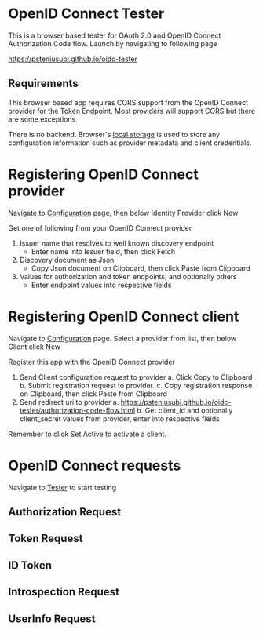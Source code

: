 # OpenID Connect Tester

This is a browser based tester for OAuth 2.0 and OpenID Connect Authorization Code flow. Launch by navigating to following page

https://psteniusubi.github.io/oidc-tester

## Requirements

This browser based app requires CORS support from the OpenID Connect provider for the Token Endpoint. Most providers will support CORS but there are some exceptions.

There is no backend. Browser's [local storage](https://html.spec.whatwg.org/multipage/webstorage.html#webstorage) is used to store any configuration information such as provider metadata and client credentials.

# Registering OpenID Connect provider

Navigate to [Configuration](https://psteniusubi.github.io/oidc-tester/configuration.html) page, then below Identity Provider click New

Get one of following from your OpenID Connect provider

1. Issuer name that resolves to well known discovery endpoint
   - Enter name into Issuer field, then click Fetch
2. Discovery document as Json
   - Copy Json document on Clipboard, then click Paste from Clipboard
3. Values for authorization and token endpoints, and optionally others
   - Enter endpoint values into respective fields

# Registering OpenID Connect client

Navigate to [Configuration](https://psteniusubi.github.io/oidc-tester/configuration.html) page. Select a provider from list, then below Client click New

Register this app with the OpenID Connect provider

1. Send Client configuration request to provider
   a. Click Copy to Clipboard
   b. Submit registration request to provider. 
   c. Copy registration response on Clipboard, then click Paste from Clipboard
2. Send redirect uri to provider
   a. https://psteniusubi.github.io/oidc-tester/authorization-code-flow.html
   b. Get client_id and optionally client_secret values from provider, enter into respective fields

Remember to click Set Active to activate a client.

# OpenID Connect requests

Navigate to [Tester](https://psteniusubi.github.io/oidc-tester/authorization-code-flow.html) to start testing

## Authorization Request

## Token Request

## ID Token

## Introspection Request

## UserInfo Request
